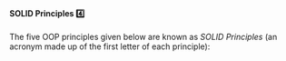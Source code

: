 <link rel="stylesheet" href="{{baseUrl}}/css/textbook.css">

<div class="website-content">

<div id="title">

#### SOLID Principles :four:

</div>

<div id="body">

The five OOP principles given below are known as _SOLID Principles_ (an acronym made up of the first letter of each principle):

<panel type="seamless" header="**S**ingle Responsibility Principle (SRP)">
  <include src="../../principles/singleResponsibilityPrinciple/full.md" />
</panel>
<panel type="seamless" header="**O**pen-Closed Principle (OCP)">
  <include src="../../principles/openClosedPrinciple/full.md" />
</panel>
<panel type="seamless" header="**L**iskov Substitution Principle (LSP)">
  <include src="../../principles/liskovSubstitutionPrinciple/full.md" />
</panel>
<panel type="seamless" header="**I**nterface Segregation Principle (ISP)">
  <include src="../../principles/interfaceSegregationPrinciple/full.md" />
</panel>
<panel type="seamless" header="**D**ependency Inversion Principle (DIP)">
  <include src="../../principles/dependencyInversionPrinciple/full.md" />
</panel>

</div>

<div id="extras">
</div>

</div>
